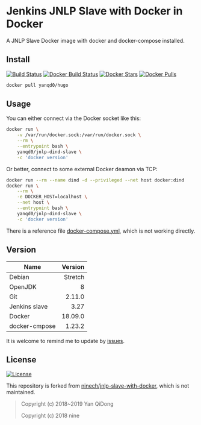 # Jenkins JNLP Slave with Docker in Docker

A JNLP Slave Docker image with docker and docker-compose installed.

## Install

[![Build Status](https://travis-ci.org/yanqd0/jnlp-dind-slave.svg?branch=master)](https://travis-ci.org/yanqd0/jnlp-dind-slave)
[![Docker Build Status](https://img.shields.io/docker/build/yanqd0/jnlp-dind-slave.svg)](https://hub.docker.com/r/yanqd0/jnlp-dind-slave/builds/)
[![Docker Stars](https://img.shields.io/docker/stars/yanqd0/jnlp-dind-slave.svg)](https://hub.docker.com/r/yanqd0/jnlp-dind-slave/)
[![Docker Pulls](https://img.shields.io/docker/pulls/yanqd0/jnlp-dind-slave.svg)](https://hub.docker.com/r/yanqd0/jnlp-dind-slave/)

```sh
docker pull yanqd0/hugo
```

## Usage

You can either connect via the Docker socket like this:

```sh
docker run \
    -v /var/run/docker.sock:/var/run/docker.sock \
    --rm \
    --entrypoint bash \
    yanqd0/jnlp-dind-slave \
    -c 'docker version'
```

Or better, connect to some external Docker deamon via TCP:

```sh
docker run --rm --name dind -d --privileged --net host docker:dind
docker run \
    --rm \
    -e DOCKER_HOST=localhost \
    --net host \
    --entrypoint bash \
    yanqd0/jnlp-dind-slave \
    -c 'docker version'
```

There is a reference file [docker-compose.yml](docker-compose.yml),
which is not working directly.

## Version

| Name          | Version |
| ----          | ------: |
| Debian        | Stretch |
| OpenJDK       | 8       |
| Git           | 2.11.0  |
| Jenkins slave | 3.27    |
| Docker        | 18.09.0 |
| docker-cmpose | 1.23.2  |

It is welcome to remind me to update by [issues].

[issues]:https://github.com/yanqd0/jnlp-dind-slave/issues/new

## License

[![License](https://img.shields.io/github/license/yanqd0/jnlp-dind-slave.svg)](https://github.com/yanqd0/jnlp-dind-slave/blob/master/LICENSE)

This repository is forked from [ninech/jnlp-slave-with-docker], which is not maintained.

> Copyright (c) 2018~2019 Yan QiDong
>
> Copyright (c) 2018 nine

[ninech/jnlp-slave-with-docker]:https://github.com/ninech/jnlp-slave-with-docker

